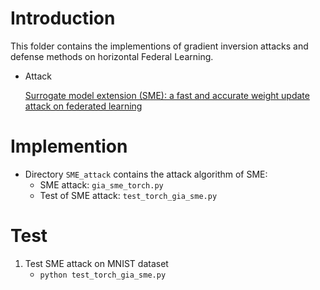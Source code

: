 # Introduction
This folder contains the implementions of gradient inversion attacks and defense methods on horizontal Federal Learning.
- Attack
    
    [Surrogate model extension (SME): a fast and accurate weight update attack on federated learning](https://dl.acm.org/doi/abs/10.5555/3618408.3620229)


# Implemention
- Directory `SME_attack` contains the attack algorithm of SME:
    - SME attack: `gia_sme_torch.py`
    - Test of SME attack: `test_torch_gia_sme.py`

# Test
1. Test SME attack on MNIST dataset
    - `python test_torch_gia_sme.py`